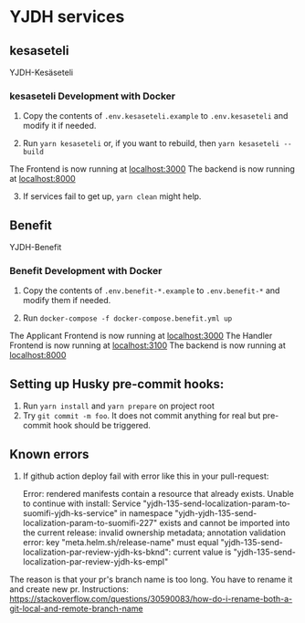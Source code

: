 # YJDH services

## kesaseteli

YJDH-Kesäseteli

### kesaseteli Development with Docker

1. Copy the contents of `.env.kesaseteli.example` to `.env.kesaseteli` and modify it if needed.

2. Run `yarn kesaseteli` or, if you want to rebuild, then `yarn kesaseteli --build`

The Frontend is now running at [localhost:3000](https://localhost:3000)
The backend is now running at [localhost:8000](https://localhost:8000)

3. If services fail to get up, `yarn clean` might help.

## Benefit

YJDH-Benefit

### Benefit Development with Docker

1. Copy the contents of `.env.benefit-*.example` to `.env.benefit-*` and modify them if needed.

2. Run `docker-compose -f docker-compose.benefit.yml up`

The Applicant Frontend is now running at [localhost:3000](http://localhost:3000)
The Handler Frontend is now running at [localhost:3100](http://localhost:3100)
The backend is now running at [localhost:8000](http://localhost:8000)

## Setting up Husky pre-commit hooks:

1. Run `yarn install` and `yarn prepare` on project root
2. Try `git commit -m foo`. It does not commit anything for real but pre-commit hook should be triggered.

## Known errors

1.  If github action deploy fail with error like this in your pull-request:
    

    Error: rendered manifests contain a resource that already exists. 
    Unable to continue with install: Service "yjdh-135-send-localization-param-to-suomifi-yjdh-ks-service" 
    in namespace "yjdh-yjdh-135-send-localization-param-to-suomifi-227" exists and cannot be 
    imported into the current release: invalid ownership metadata; annotation validation error: 
    key "meta.helm.sh/release-name" must equal "yjdh-135-send-localization-par-review-yjdh-ks-bknd": 
    current value is "yjdh-135-send-localization-par-review-yjdh-ks-empl"

   The reason is that your pr's branch name is too long. You have to rename it and create new pr.
   Instructions: https://stackoverflow.com/questions/30590083/how-do-i-rename-both-a-git-local-and-remote-branch-name


